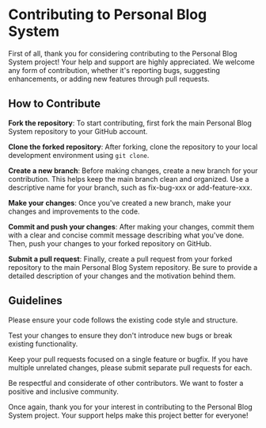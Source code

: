 # Contributing to Personal Blog System

First of all, thank you for considering contributing to the Personal Blog System project! Your help and support are highly appreciated. We welcome any form of contribution, whether it's reporting bugs, suggesting enhancements, or adding new features through pull requests.

## How to Contribute

**Fork the repository**: To start contributing, first fork the main Personal Blog System repository to your GitHub account.

**Clone the forked repository**: After forking, clone the repository to your local development environment using `git clone`.

**Create a new branch**: Before making changes, create a new branch for your contribution. This helps keep the main branch clean and organized. Use a descriptive name for your branch, such as fix-bug-xxx or add-feature-xxx.

**Make your changes**: Once you've created a new branch, make your changes and improvements to the code.

**Commit and push your changes**: After making your changes, commit them with a clear and concise commit message describing what you've done. Then, push your changes to your forked repository on GitHub.

**Submit a pull request**: Finally, create a pull request from your forked repository to the main Personal Blog System repository. Be sure to provide a detailed description of your changes and the motivation behind them.

## Guidelines

Please ensure your code follows the existing code style and structure.

Test your changes to ensure they don't introduce new bugs or break existing functionality.

Keep your pull requests focused on a single feature or bugfix. If you have multiple unrelated changes, please submit separate pull requests for each.

Be respectful and considerate of other contributors. We want to foster a positive and inclusive community.

Once again, thank you for your interest in contributing to the Personal Blog System project. Your support helps make this project better for everyone!

